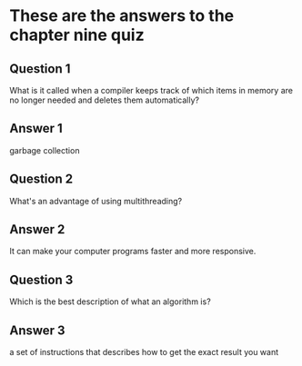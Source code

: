 # These are the answers to the chapter nine quiz

## Question 1
What is it called when a compiler keeps track of which items in memory are no longer needed and deletes them automatically?

## Answer 1
garbage collection


## Question 2
What's an advantage of using multithreading?

## Answer 2
It can make your computer programs faster and more responsive.



## Question 3
Which is the best description of what an algorithm is?


## Answer 3
a set of instructions that describes how to get the exact result you want

